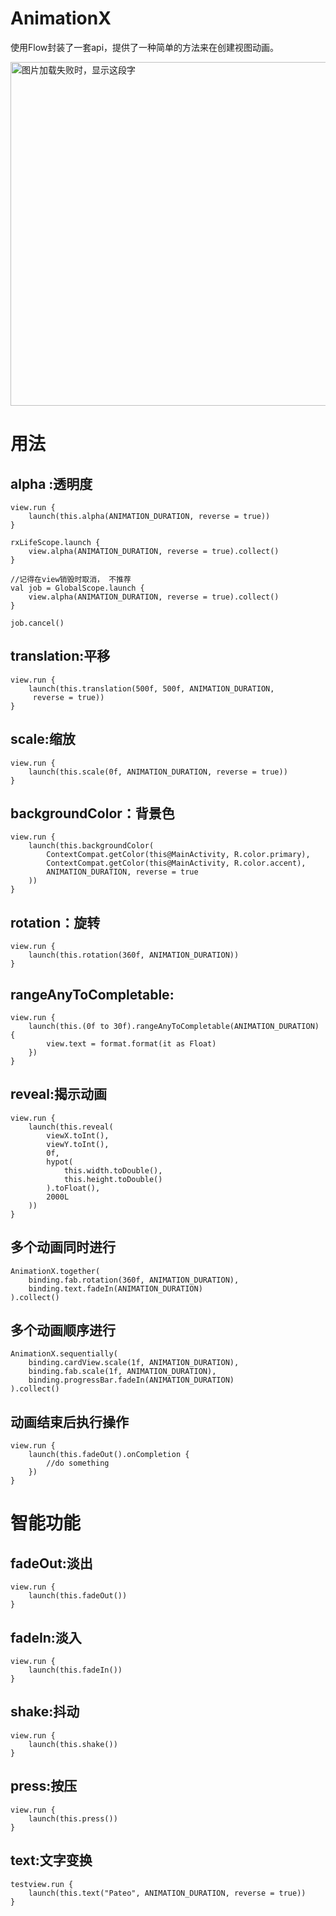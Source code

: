 # AnimationX
使用Flow封装了一套api，提供了一种简单的方法来在创建视图动画。 


<img src="https://github.com/iotxc/AnimationX/blob/main/screen/demo.gif" height="550" alt="图片加载失败时，显示这段字"/>

# 用法
## alpha :透明度
```
view.run {
    launch(this.alpha(ANIMATION_DURATION, reverse = true))
}
```

```
rxLifeScope.launch {
    view.alpha(ANIMATION_DURATION, reverse = true).collect()
}
```

```
//记得在view销毁时取消， 不推荐
val job = GlobalScope.launch {
    view.alpha(ANIMATION_DURATION, reverse = true).collect()
}

job.cancel()
```

## translation:平移
```
view.run {
    launch(this.translation(500f, 500f, ANIMATION_DURATION,
     reverse = true))
}
```

## scale:缩放
```
view.run {
    launch(this.scale(0f, ANIMATION_DURATION, reverse = true))
}
```

## backgroundColor：背景色
```
view.run {
    launch(this.backgroundColor(
        ContextCompat.getColor(this@MainActivity, R.color.primary),
        ContextCompat.getColor(this@MainActivity, R.color.accent),
        ANIMATION_DURATION, reverse = true
    ))
}
```

## rotation：旋转
```
view.run {
    launch(this.rotation(360f, ANIMATION_DURATION))
}
```

## rangeAnyToCompletable:
```
view.run {
    launch(this.(0f to 30f).rangeAnyToCompletable(ANIMATION_DURATION) {
        view.text = format.format(it as Float)
    })
}
```

## reveal:揭示动画
```
view.run {
    launch(this.reveal(
        viewX.toInt(),
        viewY.toInt(),
        0f,
        hypot(
            this.width.toDouble(),
            this.height.toDouble()
        ).toFloat(),
        2000L
    ))
}
```

## 多个动画同时进行
```
AnimationX.together(
    binding.fab.rotation(360f, ANIMATION_DURATION),
    binding.text.fadeIn(ANIMATION_DURATION)
).collect()
```

## 多个动画顺序进行
```
AnimationX.sequentially(
    binding.cardView.scale(1f, ANIMATION_DURATION),
    binding.fab.scale(1f, ANIMATION_DURATION),
    binding.progressBar.fadeIn(ANIMATION_DURATION)
).collect()
```

## 动画结束后执行操作
```
view.run {
    launch(this.fadeOut().onCompletion { 
        //do something
    })
}
```

# 智能功能
## fadeOut:淡出
```
view.run {
    launch(this.fadeOut())
}
```

## fadeIn:淡入
```
view.run {
    launch(this.fadeIn())
}
```

## shake:抖动
```
view.run {
    launch(this.shake())
}
```

## press:按压
```
view.run {
    launch(this.press())
}
```

## text:文字变换
```
testview.run {
    launch(this.text("Pateo", ANIMATION_DURATION, reverse = true))
}
```


